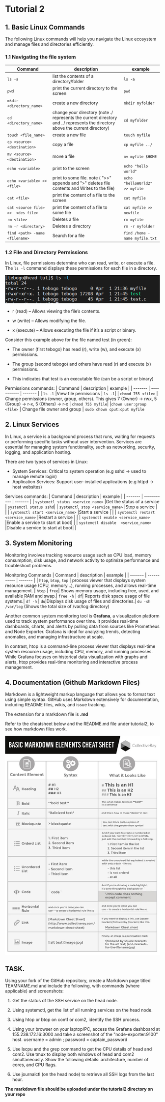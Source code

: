 # Tutorial 2

## 1. Basic Linux Commands

The following Linux commands will help you navigate the Linux ecosystem and manage files and directories efficiently.

### 1.1 Navigating the file system

|   Command |   description |   example |
|   ------- |   ----------- |   ------- |
| `ls -a`   |list the contents of a directory/folder | `ls -a` |
| `pwd`     |print the current directory to the screen | `pwd`|
| `mkdir <directory_name>`   |create a new directory| `mkdir myfolder`|
| `cd <directory_name>` | change your directory (note ./ represents the current directory and ../ represents the directory above the current directory)| `cd myfolder`|
| `touch <file_name>`|create a new file| `touch myfile` |
| `cp <source> <destination>`| copy a file | `cp myfile ../` | 
| `mv <source> <destination>`| move a file | `mv myfile $HOME` |
| `echo <variable>`       | print to the screen |  `echo "hello world"` 
| `echo <variable> >> <file>`| print to some file. note ( ">>" appends and ">" deletes file contents and Writes to the file) | `echo "helloW0rld2" >> myfile`
| `cat <file>`| print the content of a file to the screen | `cat myfile` |
| `cat <source file> >>  <des file>`| print the content of a file to some file| `cat myfile >>  newfile` |
| `rm <file>` |  Deletes a file |  `rm myfile`|
| `rm -r <directory>` |  Deletes a directory  |  `rm -r myfolder`|
|`find <path> -name <filename>` | Search for a file | `find /home -name myfile.txt`


### 1.2  File and Directory Permissions

In Linux, file permissions determine who can read, write, or execute a file. The `ls -l` command displays these permissions for each file in a directory.

![screenshot of file permissions](permissions.png)

- r (read) – Allows viewing the file’s contents.

- w (write) – Allows modifying the file.

- x (execute) – Allows executing the file if it’s a script or binary.

Consider this example above for the file named test (in green):
- The owner (first tebogo) has read (r), write (w), and execute (x) permissions.

- The group (second tebogo) and others have read (r) and execute (x) permissions.

- This indicates that test is an executable file (can be a script or binary)

Permissions commands: 
|   Command |   description |   example |
|   ------- |   ----------- |   ------- |
| `ls -l`   |View file permissions | `ls -l`|
| `chmod 755 <file>` | Change permissions (owner, group, others). This gives 7 (Owner) → rwx, 5 (Group) → r-x, 5 (Others) → r-x | `chmod 755 myfile`|
|`chown user:group <file>` | Change file owner and group | `sudo chown cput:cput myfile`


## 2. Linux Services 
In Linux, a service is a background process that runs, waiting for requests or performing specific tasks without user intervention. Services are essential for managing system functionality, such as networking, security, logging, and application hosting.

There are two types of services in Linux:

- System Services: Critical to system operation (e.g sshd -> used to manage remote login)
- Application Services: Support user-installed applications (e.g httpd -> host websites)

Services commands: 
|   Command |   description |   example |
|   ------- |   ----------- |   ------- |
| `systemctl status <service_name>`   |Get the status of a service |   `systemctl status sshd`|
| `systemctl stop <service_name>`    |Stop a service | |
| `systemctl start <service_name>`    |Start a service | |
| `systemctl restart <service_name>`    |Restart a service | |
| `systemctl enable <service_name>`    |Enable a service to start at boot| |
| `systemctl disable  <service_name>`    |Disable  a service to start at boot| |

## 3. System Monitoring 

Monitoring involves tracking resource usage such as CPU load, memory consumption, disk usage, and network activity to optimize performance and troubleshoot problems.

Monitoring Commands 
|   Command |   description |   example |
|   ------- |   ----------- |   ------- |
| `htop`, `btop`, `top`   | process viewer that displays system resource usage (CPU, memory...), running processes, and allows real-time management. |   `htop`
| `free`|  Shows memory usage, including free, used, and available RAM and swap.| `free -h`
| `df`| Reports disk space usage of file systems.| `df -h`
| `du`|Displays disk usage of files and directories.| `du -sh /var/log` (Shows the total size of /var/log directory)

Another common system monitoring tool is **Grafana**, a visualization platform used to track system performance over time. It provides real-time dashboards, charts, and alerts by pulling data from sources like Prometheus and Node Exporter. Grafana is ideal for analyzing trends, detecting anomalies, and managing infrastructure at scale.

In contrast, htop is a command-line process viewer that displays real-time system resource usage, including CPU, memory, and running processes. While Grafana focuses on historical data visualization with graphs and alerts, htop provides real-time monitoring and interactive process management.
## 4. Documentation (Github Markdown Files)

Markdown is a lightweight markup language that allows you to format text using simple syntax. GitHub uses Markdown extensively for documentation, including README files, wikis, and issue tracking.

The extension for a markdown file is **.md**

Refer to the cheatsheet below and the README.md file under tutorial2, to see how markdown files work.

![markdown_cheatsheet][def]


[def]: markdown.jpg

## TASK.
Using your fork of the GitHub repository, create a Markdown page titled TEAMNAME.md and include the following, with commands (where applicable) and screenshots:

1. Get the status of the SSH service on the head node.

2. Using systemctl, get the list of all running services on the head node.

3. Using htop or btop on com1 or com2, identify the SSH process.

4. Using your browser on your laptop/PC, access the Grafana dashboard at 155.238.172.16:3000 and take a screenshot of the "node-exporter:9100" host.  username = admin ; password = captain_password

5. Use lscpu and the grep command to get the CPU details of head and com2. Use tmux to display both windows of head and com2 simultaneously. Show the following details: architecture, number of cores, and CPU flags.

6. Use journalctl (on the head node) to retrieve all SSH logs from the last hour.

**The markdown file should be uploaded under the tutorial2 directory on your repo** 
